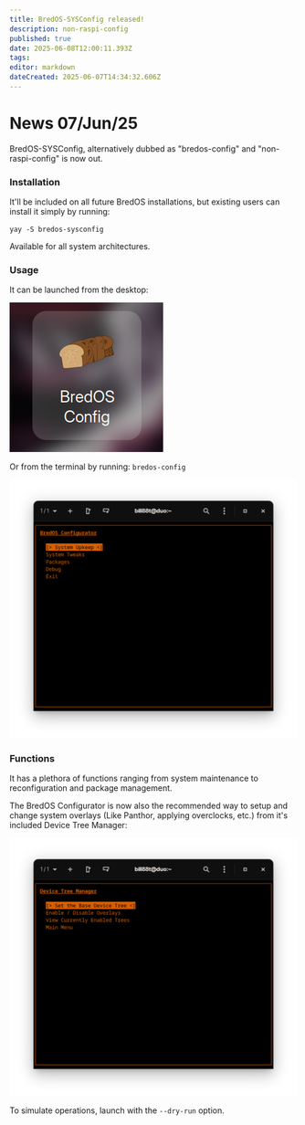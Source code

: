 ```yaml
---
title: BredOS-SYSConfig released!
description: non-raspi-config
published: true
date: 2025-06-08T12:00:11.393Z
tags: 
editor: markdown
dateCreated: 2025-06-07T14:34:32.606Z
---
```


# News 07/Jun/25

BredOS-SYSConfig, alternatively dubbed as "bredos-config" and "non-raspi-config" is now out.

### Installation

It'll be included on all future BredOS installations, but existing users can install it simply by running:

```
yay -S bredos-sysconfig
```

Available for all system architectures.

### Usage

It can be launched from the desktop:

![sysconf-desk.png](/sysconf-desk.png)

Or from the terminal by running: `bredos-config`

![sysconf-main.png](/sysconf-main.png)

### Functions

It has a plethora of functions ranging from system maintenance to reconfiguration and package management.

The BredOS Configurator is now also the recommended way to setup and change system overlays (Like Panthor, applying overclocks, etc.) from it's included Device Tree Manager:

![sysconf-dt.png](/sysconf-dt.png)

To simulate operations, launch with the `--dry-run` option.